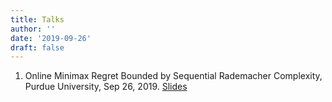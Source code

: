 ```yaml
---
title: Talks
author: ''
date: '2019-09-26'
draft: false
---
```


1. Online Minimax Regret Bounded by Sequential Rademacher Complexity, 
Purdue University, Sep 26, 2019. [Slides](Online_Minimax_Regret_Bounded_by_SRC_1.pdf)


